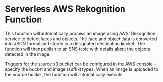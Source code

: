 # Serverless AWS Rekognition Function
This function will automatically process an image using AWS' Rekognition service to detect faces and objects. The face and object data is converted into JSON format and stored in a designated destination bucket. The function will then publish to an SNS topic with details about the objects detected in the image.

Triggers for the source s3 bucket can be configured in the AWS console - specify the bucket and image (suffix) types. When an image is uploaded to the source bucket, the function will automatically execute.
